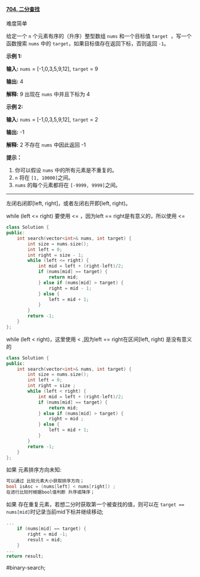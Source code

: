 #### [704. 二分查找](https://leetcode.cn/problems/binary-search/)

难度简单

给定一个 `n` 个元素有序的（升序）整型数组 `nums` 和一个目标值 `target`  ，写一个函数搜索 `nums` 中的 `target`，如果目标值存在返回下标，否则返回 `-1`。

**示例 1:**

**输入:** `nums` = [-1,0,3,5,9,12], `target` = 9

**输出:** 4

**解释:** 9 出现在 `nums` 中并且下标为 4

**示例 2:**

**输入:** `nums` = [-1,0,3,5,9,12], `target` = 2

**输出:** -1

**解释:** 2 不存在 `nums` 中因此返回 -1

**提示：**

1.  你可以假设 `nums` 中的所有元素是不重复的。
2.  `n` 将在 `[1, 10000]`之间。
3.  `nums` 的每个元素都将在 `[-9999, 9999]`之间。

---- ----
左闭右闭即\[left, right]，或者左闭右开即\[left, right)。

while (left <= right) 要使用 <= ，因为left == right是有意义的，所以使用 <=
```cpp
class Solution {
public:
    int search(vector<int>& nums, int target) {
        int size = nums.size();
        int left = 0;
        int right = size - 1;
        while (left <= right) {
            int mid = left + (right-left)/2;
            if (nums[mid] == target) {
                return mid;
            } else if (nums[mid] > target) {
                right = mid - 1;
            } else {
                left = mid + 1;
            }
        }
        return -1;
    }
};
```

while (left < right)，这里使用 < ,因为left == right在区间\[left, right) 是没有意义的
```cpp
class Solution {
public:
    int search(vector<int>& nums, int target) {
        int size = nums.size();
        int left = 0;
        int right = size ;
        while (left < right) {
            int mid = left + (right-left)/2;
            if (nums[mid] == target) {
                return mid;
            } else if (nums[mid] > target) {
                right = mid ;
            } else {
                left = mid + 1;
            }
        }
        return -1;
    }
};
```
如果 元素排序方向未知:
```cpp
可以通过 比较元素大小获取排序方向；
bool isAsc = (nums[left] < nums[right]) ;
在进行比较时根据bool值判断 升序或降序；

```
如果 存在重复元素，若想二分时获取第一个被查找的值，则可以在 `target == nums[mid]`时记录当前mid下标并继续移动;
```cpp
...
	if (nums[mid] == target) {
		right = mid -1;
		result = mid;
	}
...
return result;
```

#binary-search;
